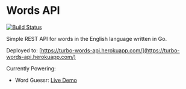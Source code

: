 # Words API

[![Build Status](https://heroku-badger.herokuapp.com/build?app_name=turbo-words-api)](https://heroku-badger.herokuapp.com/build?app_name=turbo-words-api)

Simple REST API for words in the English language written in Go.

Deployed to: [https://turbo-words-api.herokuapp.com/](https://turbo-words-api.herokuapp.com/)

Currently Powering:

- Word Guessr: [Live Demo](https://turbo-wordle.netlify.app/)
